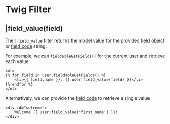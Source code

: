 # Twig Filter

## |field_value(field)

The `|field_value` filter returns the model value for the provided field object or [field code](/attributize/usage/editor/tabs/settings.html) string.


For example, we can `fieldableGetFields()` for the current user and retrieve each value.
``` twig
<ul>
{% for field in user.fieldableGetFields() %}
    <li>{{ field.name }}: {{ user|field_value(field) }}</li>
{% endfor %}
</ul>
```

Alternatively, we can provide the [field code](/attributize/usage/editor/tabs/settings.html) to retrieve a single value
``` twig
<div id="welcome">
    Welcome {{ user|field_value('first_name') }}!
</div>
```